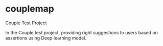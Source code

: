 # couplemap
Couple Test Project

In the Couple test project, providing right suggestions to users based on assertions using Deep learning model.
